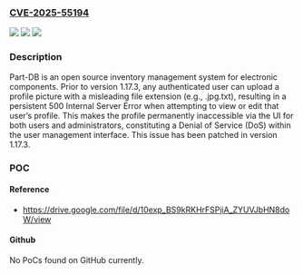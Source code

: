 ### [CVE-2025-55194](https://cve.mitre.org/cgi-bin/cvename.cgi?name=CVE-2025-55194)
![](https://img.shields.io/static/v1?label=Product&message=Part-DB-server&color=blue)
![](https://img.shields.io/static/v1?label=Version&message=%3C%201.17.3%20&color=brightgreen)
![](https://img.shields.io/static/v1?label=Vulnerability&message=CWE-248%3A%20Uncaught%20Exception&color=brightgreen)

### Description

Part-DB is an open source inventory management system for electronic components. Prior to version 1.17.3, any authenticated user can upload a profile picture with a misleading file extension (e.g., .jpg.txt), resulting in a persistent 500 Internal Server Error when attempting to view or edit that user’s profile. This makes the profile permanently inaccessible via the UI for both users and administrators, constituting a Denial of Service (DoS) within the user management interface. This issue has been patched in version 1.17.3.

### POC

#### Reference
- https://drive.google.com/file/d/10exp_BS9kRKHrFSPjiA_ZYUVJbHN8doW/view

#### Github
No PoCs found on GitHub currently.

